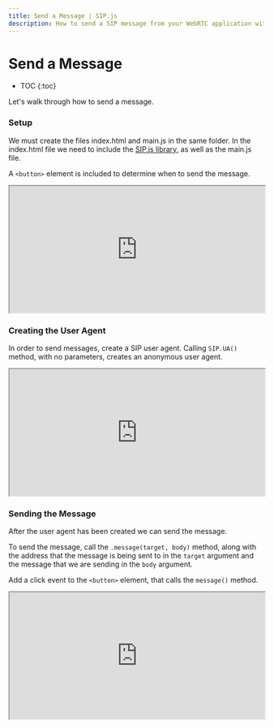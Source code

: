 ```yaml
---
title: Send a Message | SIP.js
description: How to send a SIP message from your WebRTC application with SIP.js.
---
```


# Send a Message

* TOC
{:toc}

Let's walk through how to send a message.

### Setup

We must create the files index.html and main.js in the same folder.  In the index.html file we need to include the [SIP.js library](/download/), as well as the main.js file.

A `<button>` element is included to determine when to send the message.


<iframe
  style="width: 100%; height: 250px"
  src="https://jsfiddle.net/5JbvL/3/embedded/html,js,result/">
</iframe>



### Creating the User Agent

In order to send messages, create a SIP user agent.  Calling `SIP.UA()` method, with no parameters, creates an anonymous user agent.

<iframe
  style="width: 100%; height: 250px"
  src="https://jsfiddle.net/gk3p4/5/embedded/js,html,result/">
</iframe>


### Sending the Message


After the user agent has been created we can send the message.

To send the message, call the `.message(target, body)` method, along with the address that the message is being sent to in the `target` argument and the message that we are sending in the `body` argument.

Add a click event to the `<button>` element, that calls the `message()` method.


<iframe
  style="width: 100%; height: 250px"
  src="https://jsfiddle.net/8Cg6M/5/embedded/js,html,result/">
</iframe>

